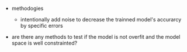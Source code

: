 - methodogies
  - intentionally add noise to decrease the trainned model's accurarcy by specific errors

- are there any methods to test if the model is not overfit and the model space is well constrainted?
